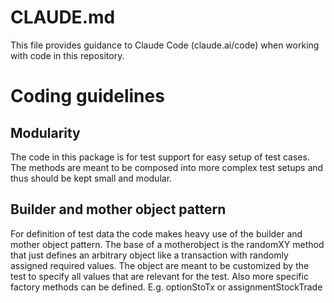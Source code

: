 # CLAUDE.md

This file provides guidance to Claude Code (claude.ai/code) when working with code in this repository.

# Coding guidelines

## Modularity
The code in this package is for test support for easy setup of test cases. The methods are meant to be composed into
more complex test setups and thus should be kept small and modular.

## Builder and mother object pattern
For definition of test data the code makes heavy use of the builder and mother object pattern.
The base of a motherobject is the randomXY method that just defines an arbitrary object like a transaction
with randomly assigned required values. The object are meant to be customized by the test to specify all values that are
relevant for the test. Also more specific factory methods can be defined. E.g. optionStoTx or assignmentStockTrade